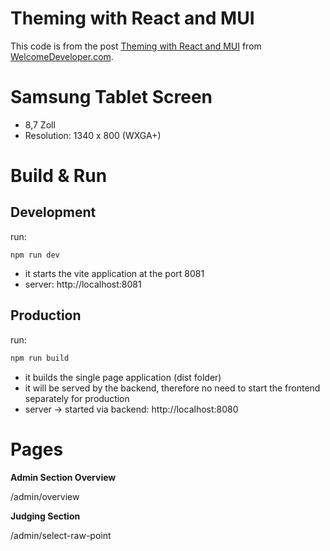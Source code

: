 # Theming with React and MUI

This code is from the post [Theming with React and MUI](https://www.welcomedeveloper.com/react-mui-theme) from [WelcomeDeveloper.com](https://www.welcomedeveloper.com/).

# Samsung Tablet Screen

- 8,7 Zoll 
- Resolution: 1340 x 800 (WXGA+)


# Build & Run

## Development

run:

```
npm run dev
```

- it starts the vite application at the port 8081
- server: http://localhost:8081

## Production

run:

```sh
npm run build
```

- it builds the single page application (dist folder)
- it will be served by the backend, therefore no need to start the frontend separately for production
- server -> started via backend: http://localhost:8080

# Pages

**Admin Section Overview** 

<server>/admin/overview


**Judging Section**

<server>/admin/select-raw-point
